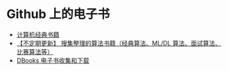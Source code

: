 # Github 上的电子书

-   [计算机经典书籍](https://github.com/Jackpopc/CS-Books-Store)
-   [【不定期更新】 搜集整理的算法书籍（经典算法、ML/DL 算法、面试算法、比赛算法等）](https://github.com/bat67/awesome-algorithm-books)
-   [DBooks 电子书收集和下载](https://github.com/DoooReyn/dbooks-links)
